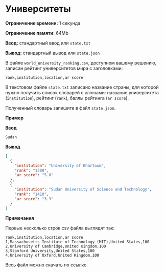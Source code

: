 # Университеты

**Ограничение времени:** 1 секунда

**Ограничение памяти:** 64Mb

**Ввод:** стандартный ввод или `state.txt`

**Вывод:** стандартный вывод или `state.json`

В файле `world_university_ranking.csv`, доступном вашему решению, записан рейтинг университетов мира с заголовками:

`rank,institution,location,ar score`

В текстовом файле `state.txt` записано название страны, для которой нужно получить список словарей с ключами: название университета (`institution`), рейтинг (`rank`), баллы рейтинга (`ar score`).

Полученный словарь запишите в файл `state.json`.

**Пример**

**Ввод**
```
Sudan
```

**Вывод**
```json
[
  {
    "institution": "University of Khartoum",
    "rank": "1380",
    "ar score": "5.8"
  },
  {
    "institution": "Sudan University of Science and Technology",
    "rank": "1410",
    "ar score": "3.3"
  }
]
```

**Примечания**

Первые несколько строк csv файла выглядят так:

```
rank,institution,location,ar score
1,Massachusetts Institute of Technology (MIT),United States,100
2,University of Cambridge,United Kingdom,100
3,Stanford University,United States,100
4,University of Oxford,United Kingdom,100
```

Весь файл можно скачать по ссылке.